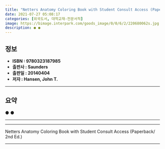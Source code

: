 ```yaml
---
title: "Netters Anatomy Coloring Book with Student Consult Access (Paperback/ 2nd Ed.)"
date: 2021-07-27 05:08:17
categories: [외국도서, 대학교재-전문서적]
image: https://bimage.interpark.com/goods_image/0/0/6/2/220680062s.jpg
description: ● ●
---
```


## **정보**

- **ISBN : 9780323187985**
- **출판사 : Saunders**
- **출판일 : 20140404**
- **저자 : Hansen, John T.**

------



## **요약**

●  ●  

------



------


Netters Anatomy Coloring Book with Student Consult Access (Paperback/ 2nd Ed.) 

------


